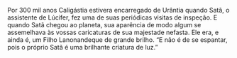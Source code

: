 ﻿Por 300 mil anos Caligástia estivera  encarregado de Urântia quando Satã, o assistente de Lúcifer, fez uma de suas periódicas visitas de inspeção. E quando Satã chegou ao planeta, sua aparência de modo algum se assemelhava às vossas caricaturas de sua majestade nefasta. Ele era, e ainda é, um Filho Lanonandeque de grande brilho. “E não é de se espantar, pois o próprio Satã é uma brilhante criatura de luz.”